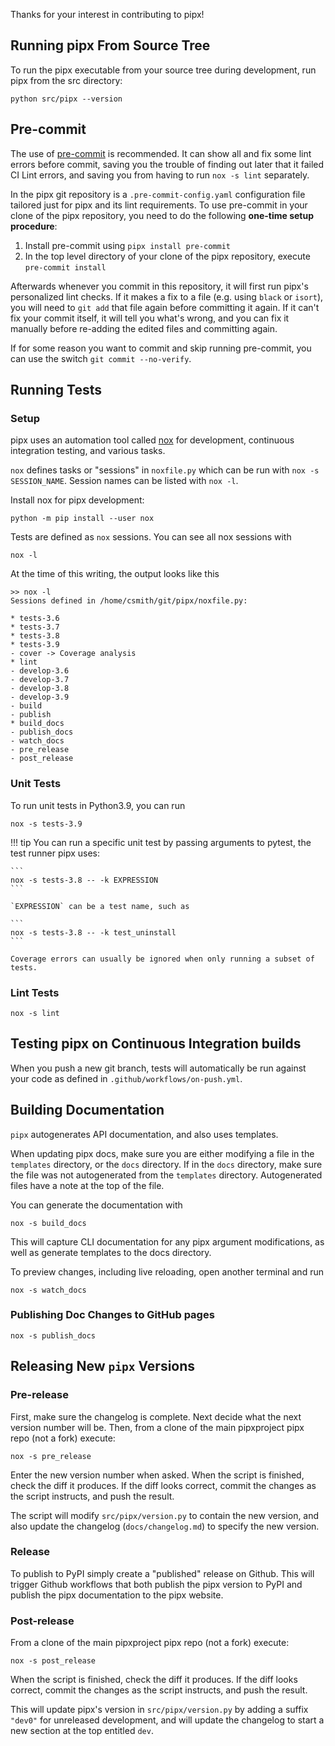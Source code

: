 Thanks for your interest in contributing to pipx!

## Running pipx From Source Tree
To run the pipx executable from your source tree during development, run pipx from the src directory:

```
python src/pipx --version
```

## Pre-commit
The use of [pre-commit](https://pre-commit.com/) is recommended.  It can show
all and fix some lint errors before commit, saving you the trouble of finding
out later that it failed CI Lint errors, and saving you from having to run `nox
-s lint` separately.

In the pipx git repository is a `.pre-commit-config.yaml` configuration file
tailored just for pipx and its lint requirements.  To use pre-commit in your
clone of the pipx repository, you need to do the following **one-time setup
procedure**:

1. Install pre-commit using `pipx install pre-commit`
2. In the top level directory of your clone of the pipx repository, execute `pre-commit install`

Afterwards whenever you commit in this repository, it will first run pipx's
personalized lint checks.  If it makes a fix to a file (e.g. using `black` or
`isort`), you will need to `git add` that file again before committing it
again.  If it can't fix your commit itself, it will tell you what's wrong, and
you can fix it manually before re-adding the edited files and committing again.

If for some reason you want to commit and skip running pre-commit, you can use
the switch `git commit --no-verify`.

## Running Tests

### Setup
pipx uses an automation tool called [nox](https://pypi.org/project/nox/) for development, continuous integration testing, and various tasks.

`nox` defines tasks or "sessions" in `noxfile.py` which can be run with `nox -s SESSION_NAME`. Session names can be listed with `nox -l`.

Install nox for pipx development:
```
python -m pip install --user nox
```

Tests are defined as `nox` sessions. You can see all nox sessions with
```
nox -l
```

At the time of this writing, the output looks like this
```
>> nox -l
Sessions defined in /home/csmith/git/pipx/noxfile.py:

* tests-3.6
* tests-3.7
* tests-3.8
* tests-3.9
- cover -> Coverage analysis
* lint
- develop-3.6
- develop-3.7
- develop-3.8
- develop-3.9
- build
- publish
* build_docs
- publish_docs
- watch_docs
- pre_release
- post_release
```

### Unit Tests
To run unit tests in Python3.9, you can run
```
nox -s tests-3.9
```

!!! tip
    You can run a specific unit test by passing arguments to pytest, the test runner pipx uses:

    ```
    nox -s tests-3.8 -- -k EXPRESSION
    ```

    `EXPRESSION` can be a test name, such as

    ```
    nox -s tests-3.8 -- -k test_uninstall
    ```

    Coverage errors can usually be ignored when only running a subset of tests.

### Lint Tests

```
nox -s lint
```

## Testing pipx on Continuous Integration builds
When you push a new git branch, tests will automatically be run against your code as defined in `.github/workflows/on-push.yml`.

## Building Documentation

`pipx` autogenerates API documentation, and also uses templates.

When updating pipx docs, make sure you are either modifying a file in the `templates` directory, or the `docs` directory. If in the `docs` directory, make sure the file was not autogenerated from the `templates` directory. Autogenerated files have a note at the top of the file.

You can generate the documentation with
```
nox -s build_docs
```

This will capture CLI documentation for any pipx argument modifications, as well as generate templates to the docs directory.

To preview changes, including live reloading, open another terminal and run
```
nox -s watch_docs
```

### Publishing Doc Changes to GitHub pages
```
nox -s publish_docs
```

## Releasing New `pipx` Versions
### Pre-release

First, make sure the changelog is complete.  Next decide what the next version
number will be.  Then, from a clone of the main pipxproject pipx repo (not a
fork) execute:
```
nox -s pre_release
```

Enter the new version number when asked. When the script is finished, check the
diff it produces.  If the diff looks correct, commit the changes as the
script instructs, and push the result.

The script will modify `src/pipx/version.py` to contain the new version, and
also update the changelog (`docs/changelog.md`) to specify the new version.

### Release
To publish to PyPI simply create a "published" release on Github.  This will
trigger Github workflows that both publish the pipx version to PyPI and publish
the pipx documentation to the pipx website.

### Post-release
From a clone of the main pipxproject pipx repo (not a
fork) execute:
```
nox -s post_release
```

When the script is finished, check the diff it produces.  If the diff looks
correct, commit the changes as the script instructs, and push the result.

This will update pipx's version in `src/pipx/version.py` by adding a suffix
`"dev0"` for unreleased development, and will update the changelog to start a
new section at the top entitled `dev`.
